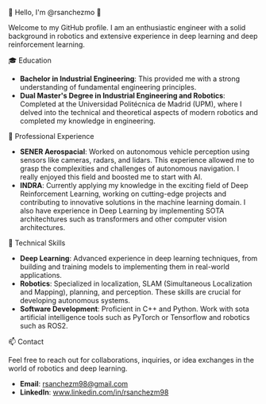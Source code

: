 👋 Hello, I'm @rsanchezmo 👋

Welcome to my GitHub profile. I am an enthusiastic engineer with a solid background in robotics and extensive experience in deep learning and deep reinforcement learning.

🎓 Education

- **Bachelor in Industrial Engineering**: This provided me with a strong understanding of fundamental engineering principles.
- **Dual Master's Degree in Industrial Engineering and Robotics**: Completed at the Universidad Politécnica de Madrid (UPM), where I delved into the technical and theoretical aspects of modern robotics and completed my knowledge in engineering.
  
💼 Professional Experience

- **SENER Aerospacial**: Worked on autonomous vehicle perception using sensors like cameras, radars, and lidars. This experience allowed me to grasp the complexities and challenges of autonomous navigation. I really enjoyed this field and boosted me to start with AI.
- **INDRA**: Currently applying my knowledge in the exciting field of Deep Reinforcement Learning, working on cutting-edge projects and contributing to innovative solutions in the machine learning domain. I also have experience in Deep Learning by implementing SOTA architechtures such as transformers and other computer vision architectures.
  
🤖 Technical Skills

- **Deep Learning**: Advanced experience in deep learning techniques, from building and training models to implementing them in real-world applications.
- **Robotics**: Specialized in localization, SLAM (Simultaneous Localization and Mapping), planning, and perception. These skills are crucial for developing autonomous systems.
- **Software Development**: Proficient in C++ and Python. Work with sota artificial intelligence tools such as PyTorch or Tensorflow and robotics such as ROS2.

📫 Contact

Feel free to reach out for collaborations, inquiries, or idea exchanges in the world of robotics and deep learning.
- **Email**: rsanchezm98@gmail.com
- **LinkedIn**: www.linkedin.com/in/rsanchezm98

